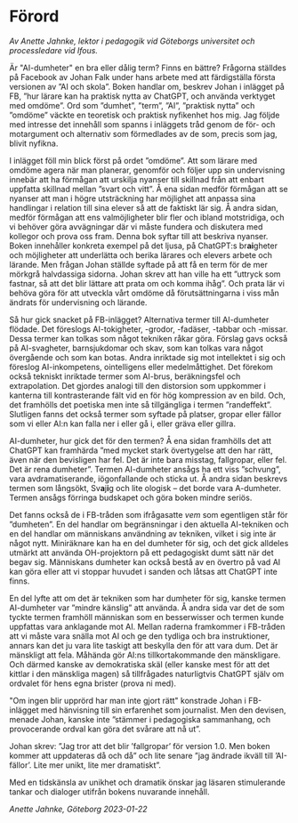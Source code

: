 # Förord
_Av Anette Jahnke, lektor i pedagogik vid Göteborgs universitet och processledare vid Ifous._

Är "AI-dumheter" en bra eller dålig term? Finns en bättre? Frågorna ställdes på Facebook av Johan Falk under hans arbete med att färdigställa första versionen av ”AI och skola”. Boken handlar om, beskrev Johan i inlägget på FB, ”hur lärare kan ha praktisk nytta av ChatGPT, och använda verktyget med omdöme”. Ord som ”dumhet”, ”term”, ”AI”, ”praktisk nytta” och ”omdöme” väckte en teoretisk och praktisk nyfikenhet hos mig. Jag följde med intresse det innehåll som spanns i inläggets tråd genom de för- och motargument och alternativ som förmedlades av de som, precis som jag, blivit nyfikna.

I inlägget föll min blick först på ordet ”omdöme”. Att som lärare med omdöme agera när man planerar, genomför och följer upp sin undervisning innebär att ha förmågan att urskilja nyanser till skillnad från att enbart uppfatta skillnad mellan ”svart och vitt”. Å ena sidan medför förmågan att se nyanser att man i högre utsträckning har möjlighet att anpassa sina handlingar i relation till sina elever så att de faktiskt lär sig. Å andra sidan, medför förmågan att ens valmöjligheter blir fler och ibland motstridiga, och vi behöver göra avvägningar där vi måste fundera och diskutera med kollegor och prova oss fram. Denna bok syftar till att beskriva nyanser. Boken innehåller konkreta exempel på det ljusa, på ChatGPT:s br**ai**gheter och möjligheter att underlätta och berika lärares och elevers arbete och lärande. Men frågan Johan ställde syftade på att få en term för de mer mörkgrå halvdassiga sidorna. Johan skrev att han ville ha ett ”uttryck som fastnar, så att det blir lättare att prata om och komma ihåg”. Och prata lär vi behöva göra för att utveckla vårt omdöme då förutsättningarna i viss mån ändrats för undervisning och lärande.

Så hur gick snacket på FB-inlägget? Alternativa termer till AI-dumheter flödade. Det föreslogs AI-tokigheter, -grodor, -fadäser, -tabbar och -missar. Dessa termer kan tolkas som något tekniken råkar göra. Förslag gavs också på AI-svagheter, barnsjukdomar och skav, som kan tolkas vara något övergående och som kan botas. Andra inriktade sig mot intellektet i sig och föreslog AI-inkompetens, ointelligens eller medelmåttighet. Det förekom också tekniskt inriktade termer som AI-brus, beräkningsfel och extrapolation. Det gjordes analogi till den distorsion som uppkommer i kanterna till kontrasterande fält vid en för hög kompression av en bild. Och, det framhölls det poetiska men inte så tillgängliga i termen ”randeffekt”. Slutligen fanns det också termer som syftade på platser, gropar eller fällor som vi eller AI:n kan falla ner i eller gå i, eller gräva eller gillra.

AI-dumheter, hur gick det för den termen? Å ena sidan framhölls det att ChatGPT kan framhärda ”med mycket stark övertygelse att den har rätt, även när den bevisligen har fel. Det är inte bara misstag, fallgropar, eller fel. Det är rena dumheter”. Termen AI-dumheter ansågs ha ett viss ”schvung”, vara avdramatiserande, iögonfallande och sticka ut. Å andra sidan beskrevs termen som långsökt, Sv**a**j**i**g och lite ologisk – det borde vara A-dumheter. Termen ansågs förringa budskapet och göra boken mindre seriös.

Det fanns också de i FB-tråden som ifrågasatte _vem_ som egentligen står för ”dumheten”. En del handlar om begränsningar i den aktuella AI-tekniken och en del handlar om människans användning av tekniken, vilket i sig inte är något nytt. Miniräknare kan ha en del dumheter för sig, och det gick alldeles utmärkt att använda OH-projektorn på ett pedagogiskt dumt sätt när det begav sig. Människans dumheter kan också bestå av en övertro på vad AI kan göra eller att vi stoppar huvudet i sanden och låtsas att ChatGPT inte finns.

En del lyfte att om det är tekniken som har dumheter för sig, kanske termen AI-dumheter var ”mindre känslig” att använda. Å andra sida var det de som tyckte termen framhöll människan som en besserwisser och termen kunde uppfattas vara anklagande mot AI. Mellan raderna framkommer i FB-tråden att vi måste vara snälla mot AI och ge den tydliga och bra instruktioner, annars kan det ju vara lite taskigt att beskylla den för att vara dum.  Det är mänskligt att fela. Måhända gör AI:ns tillkortakommande den mänskligare. Och därmed kanske av demokratiska skäl (eller kanske mest för att det kittlar i den mänskliga magen) så tillfrågades naturligtvis ChatGPT själv om ordvalet för hens egna brister (prova ni med).

"Om ingen blir upprörd har man inte gjort rätt" konstrade Johan i FB-inlägget med hänvisning till sin erfarenhet som journalist. Men den devisen, menade Johan, kanske inte ”stämmer i pedagogiska sammanhang, och provocerande ordval kan göra det svårare att nå ut”.

Johan skrev: ”Jag tror att det blir ’fallgropar’ för version 1.0. Men boken kommer att uppdateras då och då” och lite senare ”jag ändrade ikväll till ’AI-fällor’. Lite mer unikt, lite mer dramatiskt”.

Med en tidskänsla av unikhet och dramatik önskar jag läsaren stimulerande tankar och dialoger utifrån bokens nuvarande innehåll.

_Anette Jahnke, Göteborg 2023-01-22_

